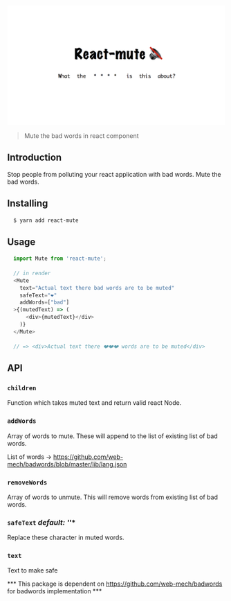 ![Preview](.github/banner.png)

> Mute the bad words in react component

## Introduction

Stop people from polluting your react application with bad words. Mute the bad words.

## Installing

```sh
  $ yarn add react-mute
```

## Usage

```js
  import Mute from 'react-mute';

  // in render
  <Mute
    text="Actual text there bad words are to be muted"
    safeText="❤️"
    addWords=["bad"]
  >{(mutedText) => (
      <div>{mutedText}</div>
    )}
  </Mute>

  // => <div>Actual text there ❤️❤️❤️ words are to be muted</div>
```

## API

### **`children`**

Function which takes muted text and return valid react Node.

### **`addWords`**

Array of words to mute. These will append to the list of existing list of bad words. 

List of words &rarr; https://github.com/web-mech/badwords/blob/master/lib/lang.json

### **`removeWords`**

Array of words to unmute. This will remove words from existing list of bad words.

### **`safeText`** ***default: '*'***

Replace these character in muted words.

### **`text`**

Text to make safe

*** This package is dependent on https://github.com/web-mech/badwords for badwords implementation ***
